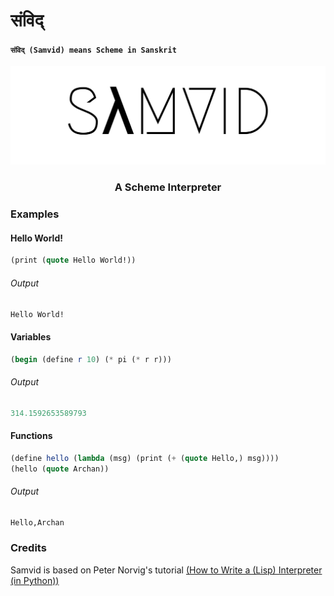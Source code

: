 # संविद् 
#### `संविद् (Samvid) means Scheme in Sanskrit`
<img src="./SamvidLogo.svg"/>
<div style="text-align:center">
<h3 style="text-align:center;">A Scheme Interpreter</h3>
</div>

### Examples

#### Hello World!
```scheme
(print (quote Hello World!))
```

###### Output
```scheme
Hello World!
```

#### Variables
```scheme
(begin (define r 10) (* pi (* r r)))
```

###### Output
```scheme
314.1592653589793
```

#### Functions
```scheme
(define hello (lambda (msg) (print (+ (quote Hello,) msg))))
(hello (quote Archan))
```

###### Output
```scheme
Hello,Archan
```

### Credits
Samvid is based on Peter Norvig's tutorial [(How to Write a (Lisp) Interpreter (in Python))](http://norvig.com/lispy.html)

